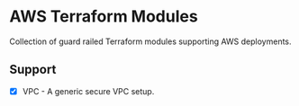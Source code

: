 # AWS Terraform Modules
Collection of guard railed Terraform modules supporting AWS deployments.

## Support

- [x] VPC - A generic secure VPC setup.
